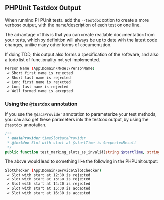 PHPUnit Testdox Output
-----

When running PHPUnit tests, add the `--testdox` option to create a more verbose output, with the name/description of each test on one line.

The advantage of this is that you can create readable documentation from your tests, which by definition will always be up to date with the latest code changes, unlike many other forms of documentation.

If doing TDD, this output also forms a specification of the software, and also a todo list of functionality not yet implemented.

```bash
Person Name (App\Domain\Model\PersonName)
 ✔ Short first name is rejected
 ✔ Short last name is rejected
 ✔ Long first name is rejected
 ✔ Long last name is rejected
 ✔ Well formed name is accepted

```

### Using the `@testdox` annotation

If you use the `@dataProvider` annotation to parameterize your test methods, you can also get these parameters into the testdox output, by using the `@testdox` annotation.

```php
/**
 * @dataProvider timeSlotDataProvider
 * @testdox Slot with start at $startTime is $expectedResult
 */
public function test_marking_slots_as_invalid(string $startTime, string $expectedResult): void
```

The above would lead to something like the following in the PHPUnit output:

```bash
SlotChecker (App\Domain\Service\SlotChecker)
 ✔ Slot with start at 12:30 is rejected
 ✔ Slot with start at 13:30 is rejected
 ✔ Slot with start at 14:30 is rejected
 ✔ Slot with start at 15:30 is accepted
 ✔ Slot with start at 16:30 is accepted

```
